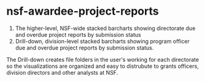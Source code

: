 # nsf-awardee-project-reports

1. The higher-level, NSF-wide stacked barcharts showing directorate due and overdue project reports by submission status
2. Drill-down, division-level stacked barcharts showing program officer due and overdue project reports by submission status.

The Drill-down creates file folders in the user's working for each directorate so the visualizations are organized and easy to distrubute to grants officers, division directors and other analysts at NSF.


